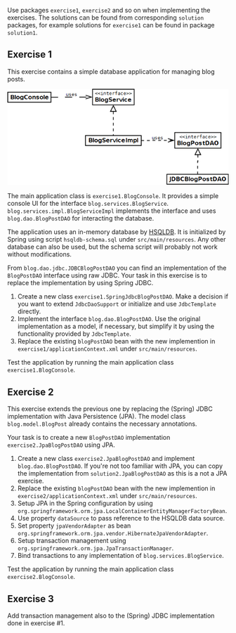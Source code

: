 Use packages `exercise1`, `exercise2` and so on when implementing the exercises. The solutions can be found from corresponding `solution` packages, for example solutions for `exercise1` can be found in package `solution1`.

Exercise 1
----------

This exercise contains a simple database application for managing blog posts. 

![UML structure of the blog application.](https://raw.githubusercontent.com/Codecenter/courses-spring-framework/master/Mod05_DAO/uml.png)

The main application class is `exercise1.BlogConsole`. It provides a simple console UI for the interface `blog.services.BlogService`. `blog.services.impl.BlogServiceImpl` implements the interface and uses `blog.dao.BlogPostDAO` for interacting the database.

The application uses an in-memory database by [HSQLDB](http://www.hsqldb.org). It is initialized by Spring using script `hsqldb-schema.sql` under `src/main/resources`. Any other database can also be used, but the schema script will probably not work without modifications.

From `blog.dao.jdbc.JDBCBlogPostDAO` you can find an implementation of the `BlogPostDAO` interface using raw JDBC. Your task in this exercise is to replace the implementation by using Spring JDBC.

1. Create a new class `exercise1.SpringJdbcBlogPostDAO`. Make a decision if you want to extend `JdbcDaoSupport` or initialize and use `JdbcTemplate` directly.
2. Implement the interface `blog.dao.BlogPostDAO`. Use the original implementation as a model, if necessary, but simplify it by using the functionality provided by `JdbcTemplate`.
3. Replace the existing `blogPostDAO` bean with the new implemention in `exercise1/applicationContext.xml` under `src/main/resources`.

Test the application by running the main application class `exercise1.BlogConsole`.

Exercise 2
----------

This exercise extends the previous one by replacing the (Spring) JDBC implementation with Java Persistence (JPA). The model class `blog.model.BlogPost` already contains the necessary annotations.

Your task is to create a new `BlogPostDAO` implementation `exercise2.JpaBlogPostDAO` using JPA. 

1. Create a new class `exercise2.JpaBlogPostDAO` and implement `blog.dao.BlogPostDAO`. If you're not too familiar with JPA, you can copy the implementation from `solution2.JpaBlogPostDAO` as this is a not a JPA exercise.
2. Replace the existing `blogPostDAO` bean with the new implemention in `exercise2/applicationContext.xml` under `src/main/resources`.
3. Setup JPA in the Spring configuration by using `org.springframework.orm.jpa.LocalContainerEntityManagerFactoryBean`.
  1. Use property `dataSource` to pass reference to the HSQLDB data source.
  2. Set property `jpaVendorAdapter` as bean `org.springframework.orm.jpa.vendor.HibernateJpaVendorAdapter`.
4. Setup transaction management using `org.springframework.orm.jpa.JpaTransactionManager`.
5. Bind transactions to any implementation of `blog.services.BlogService`.

Test the application by running the main application class `exercise2.BlogConsole`.

Exercise 3
----------

Add transaction management also to the (Spring) JDBC implementation done in exercise #1.
